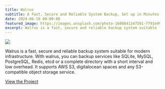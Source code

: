 ```yaml
---
title: Walrus
subtitle: A Fast, Secure and Reliable System Backup, Set up in Minutes.
date: 2024-06-10 00:00:00
featured_image: https://images.unsplash.com/photo-1608841347501-ff91e9951e09?q=5
excerpt: Walrus is a fast, secure and reliable backup system suitable for modern infrastructure.
---
```


![](https://images.unsplash.com/photo-1608841347501-ff91e9951e09?q=5)

Walrus is a fast, secure and reliable backup system suitable for modern infrastructure. With walrus, you can backup services like SQLite, MySQL, PostgreSQL, Redis, etcd or a complete directory with a short interval and low overhead. It supports AWS S3, digitalocean spaces and any S3-compatible object storage service.

<a href="https://github.com/Clivern/Walrus" class="button button--large">View the Project</a>
